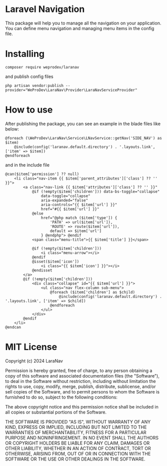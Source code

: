 # Laravel Navigation

This package will help you to manage all the navigation on your application.
You can define menu navigation and managing menu items in the config file.

# Installing

```
composer require weprodev/laranav
```

and publish config files

```
php artisan vendor:publish --provider="WeProDev\LaraNav\Provider\LaraNavServiceProvider"
```

# How to use

After publishing the package, you can see an example in the blade files like below:

```
@foreach (\WeProDev\LaraNav\Service\LNavService::getNav('SIDE_NAV') as $item)
    @include(config('laranav.default.directory') . '.layouts.link', ['item' => $item])
@endforeach
```

and in the include file

```
@can($item['permission'] ?? null)
    <li class="nav-item {{ $item['parent_attributes']['class'] ?? '' }}">
        <a class="nav-link {{ $item['attributes']['class'] ?? '' }}"
            @if (!empty($item['children'])) data-bs-toggle="collapse"
                data-toggle="collapse"
                aria-expanded="false"
                aria-controls="{{ $item['url'] }}"
                href="#{{ $item['url'] }}"
            @else
                href="@php match ($item['type']) {
                    'PATH' => url($item['url']),
                    'ROUTE' => route($item['url']),
                    default => $item['url']
                } @endphp"> @endif
            <span class="menu-title">{{ $item['title'] }}</span>

            @if (!empty($item['children']))
                <i class="menu-arrow"></i>
            @endif
            @isset($item['icon'])
                <i class="{{ $item['icon'] }}"></i>
            @endisset
        </a>
        @if (!empty($item['children']))
            <div class="collapse" id="{{ $item['url'] }}">
                <ul class="nav flex-column sub-menu">
                    @foreach ($item['children'] as $child)
                        @include(config('laranav.default.directory') . '.layouts.link', ['item' => $child])
                    @endforeach
                </ul>
            </div>
        @endif
    </li>
@endcan
```

# MIT License

Copyright (c) 2024 LaraNav

Permission is hereby granted, free of charge, to any person obtaining a copy
of this software and associated documentation files (the "Software"), to deal
in the Software without restriction, including without limitation the rights
to use, copy, modify, merge, publish, distribute, sublicense, and/or sell
copies of the Software, and to permit persons to whom the Software is
furnished to do so, subject to the following conditions:

The above copyright notice and this permission notice shall be included in all
copies or substantial portions of the Software.

THE SOFTWARE IS PROVIDED "AS IS", WITHOUT WARRANTY OF ANY KIND, EXPRESS OR
IMPLIED, INCLUDING BUT NOT LIMITED TO THE WARRANTIES OF MERCHANTABILITY,
FITNESS FOR A PARTICULAR PURPOSE AND NONINFRINGEMENT. IN NO EVENT SHALL THE
AUTHORS OR COPYRIGHT HOLDERS BE LIABLE FOR ANY CLAIM, DAMAGES OR OTHER
LIABILITY, WHETHER IN AN ACTION OF CONTRACT, TORT OR OTHERWISE, ARISING FROM,
OUT OF OR IN CONNECTION WITH THE SOFTWARE OR THE USE OR OTHER DEALINGS IN THE
SOFTWARE.
